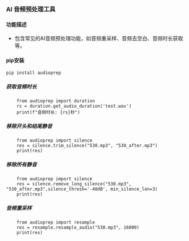 ### AI 音频预处理工具
#### 功能描述
* 包含常见的AI音频预处理功能，如音频重采样、音频去空白、音频时长获取等。
                 
#### pip安装
```shell
pip install audioprep
```

##### 获取音频时长
```
    from audioprep import duration
    rs = duration.get_audio_duration('test.wav')
    print(f"音频时长: {rs}秒")
```

##### 移除开头和结尾静音
```
    from audioprep import silence
    res = silence.trim_silence("530.mp3", "530_after.mp3")
    print(res)
```

##### 移除所有静音
```
    from audioprep import silence
    res = silence.remove_long_silence("530.mp3", "530_after.mp3",silence_thresh='-40dB', min_silence_len=3)
    print(res)
```

##### 音频重采样
```
    from audioprep import resample
    res = resample.resample_audio("530.mp3", 16000)
    print(res)
```

